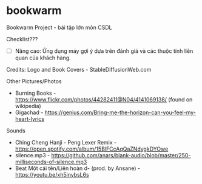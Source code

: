 # bookwarm
Bookwarm Project - bài tập lớn môn CSDL

Checklist???
- [ ] Nâng cao: Ứng dụng máy gợi ý dựa trên đánh giá và các thuộc tính liên quan của khách hàng.

Credits:
Logo and Book Covers - StableDiffusionWeb.com

Other Pictures/Photos
- Burning Books - https://www.flickr.com/photos/44282411@N04/4141069138/ (found on wikipedia)
- Gigachad - https://genius.com/Bring-me-the-horizon-can-you-feel-my-heart-lyrics

Sounds
- Ching Cheng Hanji - Peng Lexer Remix - https://open.spotify.com/album/15BlFCcAqQaZNdygkDYOwe
- silence.mp3 - https://github.com/anars/blank-audio/blob/master/250-milliseconds-of-silence.mp3
- Beat Một cái tên/Liên hoàn d- (prod. by Ansane) - https://youtu.be/xh5inybsL6s